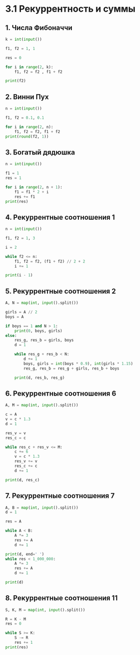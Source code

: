 # 3.1 Рекуррентность и суммы
## 1. Числа Фибоначчи
```python
k = int(input())

f1, f2 = 1, 1

res = 0

for i in range(2, k):
    f1, f2 = f2 , f1 + f2

print(f2)
```
## 2. Винни Пух
```python
n = int(input())

f1, f2 = 0.1, 0.1

for i in range(2, n):
    f1, f2 = f2, f1 + f2
print(round(f2, 1))
```
## 3. Богатый дядюшка
```python
n = int(input())

f1 = 1
res = 1

for i in range(2, n + 1):
    f1 = f1 * 2 + i
    res += f1
print(res)
```
## 4. Рекуррентные соотношения 1
```python
n = int(input())

f1, f2 = 1, 3

i = 2

while f2 <= n:
    f1, f2 = f2, (f1 + f2) // 2 + 2
    i += 1

print(i - 1)
```
## 5. Рекуррентные соотношения 2
```python
A, N = map(int, input().split())

girls = A // 2
boys = A

if boys == 1 and N > 1:
    print(0, boys, girls)
else:
    res_g, res_b = girls, boys
    d = 1

    while res_g + res_b < N:
        d += 1
        boys, girls = int(boys * 0.9), int(girls * 1.15)
        res_g, res_b = res_g + girls, res_b + boys

    print(d, res_b, res_g)
```
## 6. Рекуррентные соотношения 6
```python
A, M = map(int, input().split())

c = A
v = c * 1.3
d = 1

res_v = v
res_c = c

while res_c + res_v <= M:
    c += 6
    v = c * 1.3
    res_v += v
    res_c += c
    d += 1

print(d, res_c)
```
## 7. Рекуррентные соотношения 7
```python
A, B = map(int, input().split())
d = 1

res = A

while A < B:
    A *= 3
    res += A
    d += 1

print(d, end=' ')
while res < 1_000_000:
    A *= 3
    res += A
    d += 1

print(d)
```
## 8. Рекуррентные соотношения 11
```python
S, K, M = map(int, input().split())

R = K - M
res = 0

while S >= K:
    S -= R
    res += 1
print(res)
```
